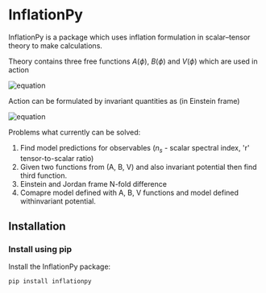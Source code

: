 
# InflationPy


InflationPy is a package which uses inflation formulation in scalar–tensor theory to make calculations.

Theory contains three free functions $A(\phi)$, $B(\phi)$ and $V(\phi)$ which are used in action

![equation](https://latex.codecogs.com/svg.image?S&space;=&space;\int&space;d^4x&space;\sqrt{-g}&space;\{&space;\frac{M_p^2}{2}&space;A(\phi)R&space;&space;-\frac{1}{2}B(\phi)g^{\mu&space;\nu}&space;\nabla_{\mu}&space;\phi&space;\nabla_{\nu}&space;\phi&space;-&space;&space;V(\phi)&space;&space;&space;\}&space;\&space;.)

Action can be formulated by invariant quantities as (in Einstein frame)

![equation](https://latex.codecogs.com/svg.image?S&space;=&space;\int&space;d^4x&space;\sqrt{-g}&space;\{&space;\frac{M_p^2}{2}&space;R&space;&space;-\frac{1}{2}g^{\mu&space;\nu}&space;\nabla_{\mu}&space;I_\phi&space;\nabla_{\nu}&space;I_\phi&space;-&space;&space;I_V(I_\phi)\}&space;\&space;.)


Problems what currently can be solved:

1. Find model predictions for observables ($n_s$ - scalar spectral index, 'r' tensor-to-scalar ratio)
2. Given two functions from (A, B, V) and also invariant potential then find third function.
3. Einstein and Jordan frame N-fold difference
4. Comapre model defined with A, B, V functions and model defined withinvariant potential.


## Installation

### Install using pip
Install the InflationPy package:
```
pip install inflationpy
```
